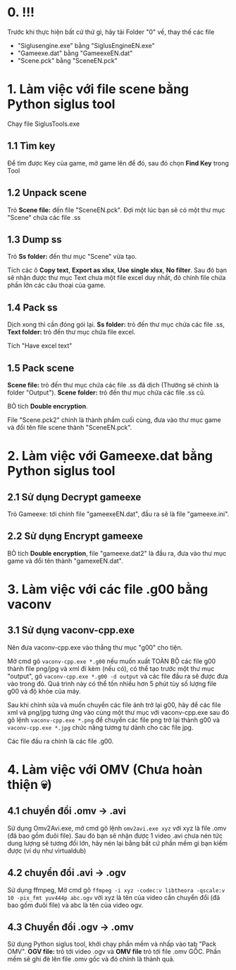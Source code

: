 # 0. !!!
Trước khi thực hiện bất cứ thứ gì, hãy tải Folder "0" về, thay thế các file
- "Siglusengine.exe" bằng "SiglusEngineEN.exe"
- "Gameexe.dat" bằng "GameexeEN.dat"
- "Scene.pck" bằng "SceneEN.pck" 
# 1. Làm việc với file scene bằng Python siglus tool
Chạy file SiglusTools.exe

## 1.1 Tìm key 
		
Để tìm được Key của game, mở game lên để đó, sau đó chọn **Find Key** trong Tool

	
## 1.2 Unpack scene
	
Trỏ **Scene file:** đến file "SceneEN.pck". Đợi một lúc bạn sẽ có một thư mục "Scene" chứa các file .ss
		
		
## 1.3 Dump ss
		
Trỏ **Ss folder:** đến thư mục "Scene" vừa tạo.
	
Tích các ô **Copy text**, **Export as xlsx**, **Use single xlsx**, **No filter**. Sau đó bạn sẽ nhận được thư mục Text chưa một file excel duy nhất, đó chính file chứa phần lớn các câu thoại của game.
	
	
## 1.4 Pack ss
		
Dịch xong thì cần đóng gói lại. **Ss folder:** trỏ đến thư mục chứa các file .ss, **Text folder:** trỏ đến thư mục chứa file excel.
	
Tích "Have excel text"
	
	
## 1.5 Pack scene
		
**Scene file:** trỏ đến thư mục chứa các file .ss đã dịch (Thường sẽ chính là folder "Output"). **Scene folder:** trỏ đến thư mục chứa các file .ss cũ.
	
BỎ tích **Double encryption**.
	
File "Scene.pck2" chính là thành phẩm cuối cùng, đưa vào thư mục game và đổi tên file scene thành "SceneEN.pck".



# 2. Làm việc với Gameexe.dat bằng Python siglus tool
	
## 2.1 Sử dụng Decrypt gameexe
	
Trỏ Gameexe: tới chính file "gameexeEN.dat", đầu ra sẽ là file "gameexe.ini".
	
	
## 2.2 Sử dụng Encrypt gameexe
	
BỎ tích **Double encryption**, file "gameexe.dat2" là đầu ra, đưa vào thư mục game và đổi tên thành "gamexeEN.dat".



# 3. Làm việc với các file .g00 bằng vaconv

## 3.1 Sử dụng vaconv-cpp.exe
		
Nên đưa vaconv-cpp.exe vào thẳng thư mục "g00" cho tiện.
		
Mở cmd gõ `vaconv-cpp.exe *.g00` nếu muốn xuất TOÀN BỘ các file g00 thành file png/jpg và xml đi kèm (nếu có), có thể tạo trước một thư mục "output", gõ `vaconv-cpp.exe *.g00 -d output` và các file đầu ra sẽ được đưa vào trong đó. Quá trình này có thể tốn nhiều hơn 5 phút tùy số lượng file g00 và độ khỏe của máy.
		
Sau khi chỉnh sửa và muốn chuyển các file ảnh trở lại g00, hãy để các file xml và png/jpg tương ứng vào cùng một thư mục với vaconv-cpp.exe sau đó gõ lệnh `vaconv-cpp.exe *.png` để chuyển các file png trở lại thành g00 và `vaconv-cpp.exe *.jpg` chức năng tương tự dành cho các file jpg.
		
Các file đầu ra chính là các file .g00.



# 4. Làm việc với OMV (Chưa hoàn thiện :skull:)

## 4.1 chuyển đổi .omv -> .avi

Sử dụng Omv2Avi.exe, mở cmd gõ lệnh `omv2avi.exe xyz` với xyz là file .omv (đã bao gồm đuôi file). Sau đó bạn sẽ nhận được 1 video .avi chưa nén tức dung lượng sẽ tương đối lớn, hãy nén lại bằng bất cứ phần mềm gì bạn kiếm được (ví dụ như virtualdub)

## 4.2 chuyển đổi .avi -> .ogv

Sử dụng ffmpeg, Mở cmd gõ `ffmpeg -i xyz -codec:v libtheora -qscale:v 10 -pix_fmt yuv444p abc.ogv` với xyz là tên của video cần chuyển đổi (đã bao gồm đuôi file) và abc là tên của video ogv. 

## 4.3 Chuyển đổi .ogv -> .omv

Sử dụng Python siglus tool, khởi chạy phần mềm và nhấp vào tab "Pack OMV". **OGV file:** trỏ tới video .ogv và **OMV file** trỏ tới file .omv GỐC. Phần mềm sẽ ghi đè lên file .omv gốc và đó chính là thành quả.

